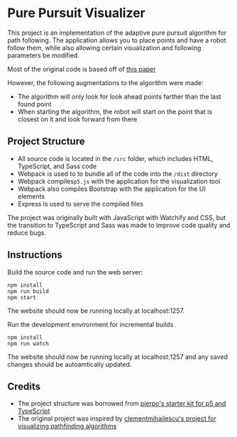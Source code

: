 # Pure Pursuit Visualizer

This project is an implementation of the adaptive pure pursuit algorithm for path following. The application allows you to place points and have a robot follow them, while also allowing certain visualization and following parameters be modified.

Most of the original code is based off of [this paper](https://www.chiefdelphi.com/uploads/default/original/3X/b/e/be0e06de00e07db66f97686505c3f4dde2e332dc.pdf)

However, the following augmentations to the algorithm were made:

- The algorithm will only look for look ahead points farther than the last found point
- When starting the algorithm, the robot will start on the point that is closest on it and look forward from there

## Project Structure

- All source code is located in the `/src` folder, which includes HTML, TypeScript, and Sass code
- Webpack is used to to bundle all of the code into the `/dist` directory
- Webpack compiles`p5.js` with the application for the visualization tool
- Webpack also compiles Bootstrap with the application for the UI elements
- Express is used to serve the compiled files

The project was originally built with JavaScript with Watchify and CSS, but the transition to TypeScript and Sass was made to improve code quality and reduce bugs.

## Instructions

Build the source code and run the web server:

```terminal
npm install
npm run build
npm start
```

The website should now be running locally at localhost:1257.

Run the development environment for incremental builds

```terminal
npm install
npm run watch
```

The website should now be running locally at localhost:1257 and any saved changes should be autoamtically updated.

## Credits

- The project structure was borrowed from [pierpo's starter kit for p5 and TypeScript](https://github.com/pierpo/p5-ts-starter-kit)
- The original project was inspired by [clementmihailescu's project for visualizing pathfinding algorithms](https://github.com/clementmihailescu/Pathfinding-Visualizer)
